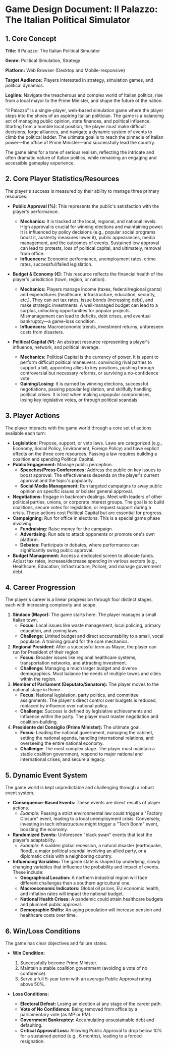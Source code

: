 # Game Design Document: Il Palazzo: The Italian Political Simulator

## 1. Core Concept

**Title:** Il Palazzo: The Italian Political Simulator

**Genre:** Political Simulation, Strategy

**Platform:** Web Browser (Desktop and Mobile-responsive)

**Target Audience:** Players interested in strategy, simulation games, and political dynamics.

**Logline:** Navigate the treacherous and complex world of Italian politics, rise from a local mayor to the Prime Minister, and shape the future of the nation.

"Il Palazzo" is a single-player, web-based simulation game where the player steps into the shoes of an aspiring Italian politician. The game is a balancing act of managing public opinion, state finances, and political influence. Starting from a humble local position, the player must make difficult decisions, forge alliances, and navigate a dynamic system of events to climb the political ladder. The ultimate goal is to reach the pinnacle of Italian power—the office of Prime Minister—and successfully lead the country.

The game aims for a tone of serious realism, reflecting the intricate and often dramatic nature of Italian politics, while remaining an engaging and accessible gameplay experience.

## 2. Core Player Statistics/Resources

The player's success is measured by their ability to manage three primary resources:

*   **Public Approval (%)**: This represents the public's satisfaction with the player's performance.
    *   **Mechanics:** It is tracked at the local, regional, and national levels. High approval is crucial for winning elections and maintaining power. It is influenced by policy decisions (e.g., popular social programs boost it, austerity measures lower it), public appearances, media management, and the outcomes of events. Sustained low approval can lead to protests, loss of political capital, and ultimately, removal from office.
    *   **Influencers:** Economic performance, unemployment rates, crime rates, successful/failed legislation.

*   **Budget & Economy (€)**: This resource reflects the financial health of the player's jurisdiction (town, region, or nation).
    *   **Mechanics:** Players manage income (taxes, federal/regional grants) and expenditures (healthcare, infrastructure, education, security, etc.). They can set tax rates, issue bonds (increasing debt), and make strategic investments. A well-managed budget can lead to a surplus, unlocking opportunities for popular projects. Mismanagement can lead to deficits, debt crises, and eventual bankruptcy—a game-loss condition.
    *   **Influencers:** Macroeconomic trends, investment returns, unforeseen costs from disasters.

*   **Political Capital (Ψ)**: An abstract resource representing a player's influence, network, and political leverage.
    *   **Mechanics:** Political Capital is the currency of power. It is spent to perform difficult political maneuvers: convincing rival parties to support a bill, appointing allies to key positions, pushing through controversial but necessary reforms, or surviving a no-confidence vote.
    *   **Gaining/Losing:** It is earned by winning elections, successful negotiations, passing popular legislation, and skillfully handling political crises. It is lost when making unpopular compromises, losing key legislative votes, or through political scandals.

## 3. Player Actions

The player interacts with the game world through a core set of actions available each turn:

*   **Legislation:** Propose, support, or veto laws. Laws are categorized (e.g., Economy, Social Policy, Environment, Foreign Policy) and have explicit effects on the three core resources. Passing a law requires building a coalition and spending Political Capital.
*   **Public Engagement:** Manage public perception.
    *   **Speeches/Press Conferences:** Address the public on key issues to boost approval. The effectiveness depends on the player's current approval and the topic's popularity.
    *   **Social Media Management:** Run targeted campaigns to sway public opinion on specific issues or bolster general approval.
*   **Negotiations:** Engage in backroom dealings. Meet with leaders of other political parties, unions, or corporate interest groups. The goal is to build coalitions, secure votes for legislation, or request support during a crisis. These actions cost Political Capital but are essential for progress.
*   **Campaigning:** Run for office in elections. This is a special game phase involving:
    *   **Fundraising:** Raise money for the campaign.
    *   **Advertising:** Run ads to attack opponents or promote one's own platform.
    *   **Debates:** Participate in debates, where performance can significantly swing public approval.
*   **Budget Management:** Access a dedicated screen to allocate funds. Adjust tax rates, increase/decrease spending in various sectors (e.g., Healthcare, Education, Infrastructure, Police), and manage government debt.

## 4. Career Progression

The player's career is a linear progression through four distinct stages, each with increasing complexity and scope.

1.  **Sindaco (Mayor):** The game starts here. The player manages a small Italian town.
    *   **Focus:** Local issues like waste management, local policing, primary education, and zoning laws.
    *   **Challenge:** Limited budget and direct accountability to a small, vocal populace. A training ground for the core mechanics.
2.  **Regional President:** After a successful term as Mayor, the player can run for President of their region.
    *   **Focus:** Broader issues like regional healthcare systems, transportation networks, and attracting investment.
    *   **Challenge:** Managing a much larger budget and diverse demographics. Must balance the needs of multiple towns and cities within the region.
3.  **Member of Parliament (Deputato/Senatore):** The player moves to the national stage in Rome.
    *   **Focus:** National legislation, party politics, and committee assignments. The player's direct control over budgets is reduced, replaced by influence over national policy.
    *   **Challenge:** Success is defined by legislative achievements and influence within the party. The player must master negotiation and coalition-building.
4.  **Presidente del Consiglio (Prime Minister):** The ultimate goal.
    *   **Focus:** Leading the national government, managing the cabinet, setting the national agenda, handling international relations, and overseeing the entire national economy.
    *   **Challenge:** The most complex stage. The player must maintain a stable coalition government, respond to major national and international crises, and secure a legacy.

## 5. Dynamic Event System

The game world is kept unpredictable and challenging through a robust event system.

*   **Consequence-Based Events:** These events are direct results of player actions.
    *   *Example:* Passing a strict environmental law could trigger a "Factory Closure" event, leading to a local unemployment crisis. Conversely, investing in tech infrastructure might trigger a "Tech Boom" event, boosting the economy.
*   **Randomized Events:** Unforeseen "black swan" events that test the player's adaptability.
    *   *Example:* A sudden global recession, a natural disaster (earthquake, flood), a major political scandal involving an allied party, or a diplomatic crisis with a neighboring country.
*   **Influencing Variables:** The game state is shaped by underlying, slowly changing variables that influence the probability and impact of events. These include:
    *   **Geographical Location:** A northern industrial region will face different challenges than a southern agricultural one.
    *   **Macroeconomic Indicators:** Global oil prices, EU economic health, and inflation rates will impact the national budget.
    *   **National Health Crises:** A pandemic could strain healthcare budgets and plummet public approval.
    *   **Demographic Shifts:** An aging population will increase pension and healthcare costs over time.

## 6. Win/Loss Conditions

The game has clear objectives and failure states.

*   **Win Condition:**
    1.  Successfully become Prime Minister.
    2.  Maintain a stable coalition government (avoiding a vote of no confidence).
    3.  Serve a full 5-year term with an average Public Approval rating above 50%.

*   **Loss Conditions:**
    *   **Electoral Defeat:** Losing an election at any stage of the career path.
    *   **Vote of No Confidence:** Being removed from office by a parliamentary vote (as MP or PM).
    *   **Government Bankruptcy:** Accumulating unsustainable debt and defaulting.
    *   **Critical Approval Loss:** Allowing Public Approval to drop below 10% for a sustained period (e.g., 6 months), leading to a forced resignation.
